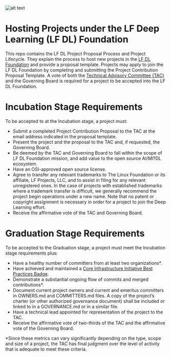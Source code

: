 ![alt text](https://www.linuxfoundation.org/wp-content/uploads/2018/08/lfdl-horizontal-color-768x63.png)

# Hosting Projects under the LF Deep Learning (LF DL) Foundation 
This repo contains the LF DL Project Proposal Process and Project Lifecycle. They explain the process to host new projects in the <a href="https://deeplearningfoundation.org/">LF DL Foundation</a> and provide a proposal template. Projects may apply to join the LF DL Foundation by completing and submitting the Project Contribution Proposal Template. A vote of both the <a href="https://lists.deeplearningfoundation.org/g/tac-general/wiki/Home">Technical Advisory Committee (TAC)</a> and the Governing Board is required for a project to be accepted into the LF DL Foundation. 

# Incubation Stage Requirements

To be accepted to at the Incubation stage, a project must:

<ul>
<li>Submit a completed Project Contribution Proposal to the TAC at the email address indicated in the proposal template.
<li>Present the project and the proposal to the TAC and, if requested, the Governing Board.
<li>Be deemed by the TAC and Governing Board to fall within the scope of LF DL Foundation mission, and add value to the open source AI/Ml?DL ecosystem.
<li>Have an OSI-approved open source license. 
<li>Agree to transfer any relevant trademarks to The Linux Foundation or its affiliate, LF Projects, LLC, and to assist in filing for any relevant unregistered ones.  In the case of projects with established trademarks where a trademark transfer is difficult, we generally recommend the project begin operations under a new name. Note that no patent or copyright assignment is necessary in order for a project to join the Deep Learning effort.
<li>Receive the affirmative vote of the TAC and Governing Board.
</ul>

# Graduation Stage Requirements

To be accepted to the Graduation stage, a project must meet the Incubation stage requirements plus:
<ul>
<li>Have a healthy number of committers from at least two organizations*.
<li>Have achieved and maintained a <a href="https://bestpractices.coreinfrastructure.org/en">Core Infrastructure Initiative Best Practices Badge</a>.
<li>Demonstrate a substantial ongoing flow of commits and merged contributions*.
<li>Document current project owners and current and emeritus committers in OWNERS.md and COMMITTERS.md files.  A copy of the project’s charter (or other authorized governance document) shall be included or linked to in a GOVERNANCE.md or in a similar file. 
<li>Have a technical lead appointed for representation of the project to the TAC.
<li>Receive the affirmative vote of two-thirds of the TAC and the affirmative vote of the Governing Board.
</ul>

*Since these metrics can vary significantly depending on the type, scope and size of a project, the TAC has final judgment over the level of activity that is adequate to meet these criteria.
